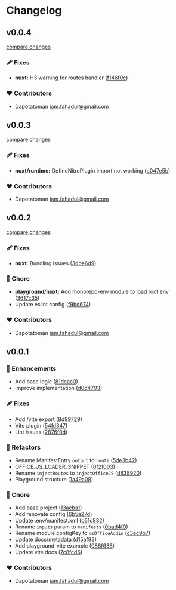 # Changelog


## v0.0.4

[compare changes](https://github.com/dapotatoman/msoffice-addin/compare/v0.0.3...v0.0.4)

### 🩹 Fixes

- **nuxt:** H3 warning for routes handler ([f146f0c](https://github.com/dapotatoman/msoffice-addin/commit/f146f0c))

### ❤️ Contributors

- Dapotatoman <iam.fahadul@gmail.com>

## v0.0.3

[compare changes](https://github.com/dapotatoman/msoffice-addin/compare/v0.0.2...v0.0.3)

### 🩹 Fixes

- **nuxt/runtime:** DefineNitroPlugin import not working ([b047e5b](https://github.com/dapotatoman/msoffice-addin/commit/b047e5b))

### ❤️ Contributors

- Dapotatoman <iam.fahadul@gmail.com>

## v0.0.2

[compare changes](https://github.com/dapotatoman/msoffice-addin/compare/v0.0.1...v0.0.2)

### 🩹 Fixes

- **nuxt:** Bundling issues ([3dbe6d9](https://github.com/dapotatoman/msoffice-addin/commit/3dbe6d9))

### 🏡 Chore

- **playground/nuxt:** Add monorepo-env module to load root env ([3617c35](https://github.com/dapotatoman/msoffice-addin/commit/3617c35))
- Update eslint config ([f9bd674](https://github.com/dapotatoman/msoffice-addin/commit/f9bd674))

### ❤️ Contributors

- Dapotatoman <iam.fahadul@gmail.com>

## v0.0.1


### 🚀 Enhancements

- Add base logic ([81dcac0](https://github.com/dapotatoman/msoffice-addin/commit/81dcac0))
- Improve implementation ([d0d4793](https://github.com/dapotatoman/msoffice-addin/commit/d0d4793))

### 🩹 Fixes

- Add /vite export ([8d99729](https://github.com/dapotatoman/msoffice-addin/commit/8d99729))
- Vite plugin ([54fd347](https://github.com/dapotatoman/msoffice-addin/commit/54fd347))
- Lint issues ([2876f0d](https://github.com/dapotatoman/msoffice-addin/commit/2876f0d))

### 💅 Refactors

- Rename ManifestEntry `output` to `route` ([5de3b42](https://github.com/dapotatoman/msoffice-addin/commit/5de3b42))
- OFFICE_JS_LOADER_SNIPPET ([0f2f003](https://github.com/dapotatoman/msoffice-addin/commit/0f2f003))
- Rename `injectRoutes` to `injectOfficeJS` ([d838920](https://github.com/dapotatoman/msoffice-addin/commit/d838920))
- Playground structure ([1a49a08](https://github.com/dapotatoman/msoffice-addin/commit/1a49a08))

### 🏡 Chore

- Add base project ([13acba1](https://github.com/dapotatoman/msoffice-addin/commit/13acba1))
- Add renovate config ([6b5a27d](https://github.com/dapotatoman/msoffice-addin/commit/6b5a27d))
- Update .env/manifest.xml ([b51c832](https://github.com/dapotatoman/msoffice-addin/commit/b51c832))
- Rename `inputs` param to `manifests` ([0bad4f0](https://github.com/dapotatoman/msoffice-addin/commit/0bad4f0))
- Rename module configKey to `msOfficeAddin` ([c3ec9b7](https://github.com/dapotatoman/msoffice-addin/commit/c3ec9b7))
- Update docs/metadata ([d15af93](https://github.com/dapotatoman/msoffice-addin/commit/d15af93))
- Add playground-vite example ([088f638](https://github.com/dapotatoman/msoffice-addin/commit/088f638))
- Update vite docs ([7c8fcd6](https://github.com/dapotatoman/msoffice-addin/commit/7c8fcd6))

### ❤️ Contributors

- Dapotatoman <iam.fahadul@gmail.com>

